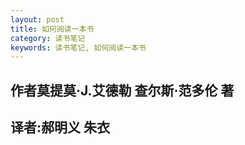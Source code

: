 ```yaml
---
layout: post
title: 如何阅读一本书
category: 读书笔记
keywords: 读书笔记, 如何阅读一本书
---
```


## 作者莫提莫·J.艾德勒 查尔斯·范多伦 著

## 译者:郝明义 朱衣

